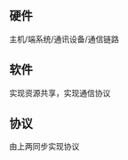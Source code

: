 


## 硬件
主机/端系统/通讯设备/通信链路
## 软件
实现资源共享，实现通信协议
## 协议
由上两同步实现协议
<!--stackedit_data:
eyJoaXN0b3J5IjpbLTUwMzYyNDM0Ml19
-->
